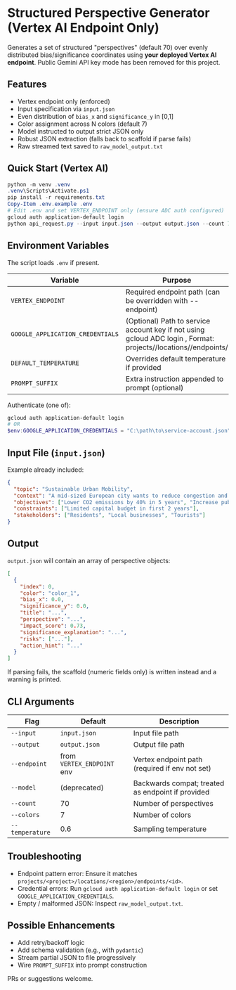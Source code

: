 # Structured Perspective Generator (Vertex AI Endpoint Only)

Generates a set of structured "perspectives" (default 70) over evenly distributed bias/significance coordinates using **your deployed Vertex AI endpoint**. Public Gemini API key mode has been removed for this project.

## Features
- Vertex endpoint only (enforced)
- Input specification via `input.json`
- Even distribution of `bias_x` and `significance_y` in [0,1]
- Color assignment across N colors (default 7)
- Model instructed to output strict JSON only
- Robust JSON extraction (falls back to scaffold if parse fails)
- Raw streamed text saved to `raw_model_output.txt`

## Quick Start (Vertex AI)

```powershell
python -m venv .venv
.venv\Scripts\Activate.ps1
pip install -r requirements.txt
Copy-Item .env.example .env
# Edit .env and set VERTEX_ENDPOINT only (ensure ADC auth configured)
gcloud auth application-default login
python api_request.py --input input.json --output output.json --count 70 --colors 7 --endpoint projects/<project>/locations/<region>/endpoints/<endpoint-id>
```

## Environment Variables
The script loads `.env` if present.

| Variable | Purpose |
|----------|---------|
| `VERTEX_ENDPOINT` | Required endpoint path (can be overridden with --endpoint) |
| `GOOGLE_APPLICATION_CREDENTIALS` | (Optional) Path to service account key if not using gcloud ADC login , Format: projects/<project-id-or-number>/locations/<region>/endpoints/<endpoint-id> |
| `DEFAULT_TEMPERATURE` | Overrides default temperature if provided |
| `PROMPT_SUFFIX` | Extra instruction appended to prompt (optional) |

Authenticate (one of):
```powershell
gcloud auth application-default login
# OR
$env:GOOGLE_APPLICATION_CREDENTIALS = "C:\path\to\service-account.json"
```

## Input File (`input.json`)
Example already included:
```json
{
  "topic": "Sustainable Urban Mobility",
  "context": "A mid-sized European city wants to reduce congestion and emissions while improving accessibility for residents and visitors.",
  "objectives": ["Lower CO2 emissions by 40% in 5 years", "Increase public transit ridership by 25%"],
  "constraints": ["Limited capital budget in first 2 years"],
  "stakeholders": ["Residents", "Local businesses", "Tourists"]
}
```

## Output
`output.json` will contain an array of perspective objects:
```json
[
  {
    "index": 0,
    "color": "color_1",
    "bias_x": 0.0,
    "significance_y": 0.0,
    "title": "...",
    "perspective": "...",
    "impact_score": 0.73,
    "significance_explanation": "...",
    "risks": ["..."],
    "action_hint": "..."
  }
]
```
If parsing fails, the scaffold (numeric fields only) is written instead and a warning is printed.

## CLI Arguments
| Flag | Default | Description |
|------|---------|-------------|
| `--input` | `input.json` | Input file path |
| `--output` | `output.json` | Output file path |
| `--endpoint` | from `VERTEX_ENDPOINT` env | Vertex endpoint path (required if env not set) |
| `--model` | (deprecated) | Backwards compat; treated as endpoint if provided |
| `--count` | 70 | Number of perspectives |
| `--colors` | 7 | Number of colors |
| `--temperature` | 0.6 | Sampling temperature |

## Troubleshooting
- Endpoint pattern error: Ensure it matches `projects/<project>/locations/<region>/endpoints/<id>`.
- Credential errors: Run `gcloud auth application-default login` or set `GOOGLE_APPLICATION_CREDENTIALS`.
- Empty / malformed JSON: Inspect `raw_model_output.txt`.

## Possible Enhancements
- Add retry/backoff logic
- Add schema validation (e.g., with `pydantic`)
- Stream partial JSON to file progressively
- Wire `PROMPT_SUFFIX` into prompt construction

PRs or suggestions welcome.

